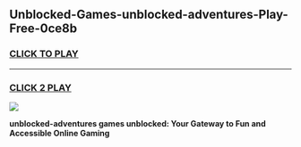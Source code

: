 
## Unblocked-Games-unblocked-adventures-Play-Free-0ce8b
<h3>
<a href="https://premium76.site?title=unblocked-adventures&ref=10A">CLICK TO PLAY</a></h3>
<hr>

<h3>
<a href="https://premium76.site?title=unblocked-adventures&ref=10A">CLICK 2 PLAY</a>
  
</h3>

<a href="https://premium76.site?title=unblocked-adventures&ref=10A"><img src="https://clearcache.store/games.png"></a>


**unblocked-adventures games unblocked: Your Gateway to Fun and Accessible Online Gaming**
